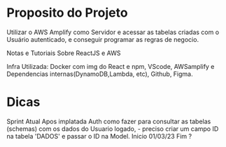 # Proposito do Projeto 
Utilizar o AWS Amplify como Servidor e acessar as tabelas criadas com o Usuário autenticado, e conseguir programar as regras de negocio.

Notas e Tutoriais Sobre ReactJS e AWS

Infra Utilizada: Docker com img do React e npm, VScode, AWSamplify e Dependencias internas(DynamoDB,Lambda, etc), Github, Figma.

# Dicas
Sprint Atual Apos implatada Auth como fazer para consultar as tabelas (schemas) com os dados do Usuario logado, - preciso criar um campo ID na tabela 'DADOS' e passar o ID na Model. Inicio 01/03/23 Fim ?

